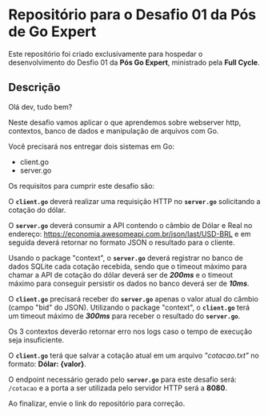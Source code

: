 # **Repositório para o Desafio 01 da Pós de Go Expert**

Este repositório foi criado exclusivamente para hospedar o desenvolvimento do Desfio 01 da **Pós Go Expert**, ministrado pela **Full Cycle**.

## Descrição


Olá dev, tudo bem?
 
Neste desafio vamos aplicar o que aprendemos sobre webserver http, contextos,
banco de dados e manipulação de arquivos com Go.
 
Você precisará nos entregar dois sistemas em Go:
- client.go
- server.go
 
Os requisitos para cumprir este desafio são:
 
O **`client.go`** deverá realizar uma requisição HTTP no **`server.go`** solicitando a cotação do dólar.
 
O **`server.go`** deverá consumir a API contendo o câmbio de Dólar e Real no endereço: https://economia.awesomeapi.com.br/json/last/USD-BRL e em seguida deverá retornar no formato JSON o resultado para o cliente.
 
Usando o package "context", o **`server.go`** deverá registrar no banco de dados SQLite cada cotação recebida, sendo que o timeout máximo para chamar a API de cotação do dólar deverá ser de ***200ms*** e o timeout máximo para conseguir persistir os dados no banco deverá ser de ***10ms***.
 
O **`client.go`** precisará receber do **`server.go`** apenas o valor atual do câmbio (campo "bid" do JSON). Utilizando o package "context", o **`client.go`** terá um timeout máximo de ***300ms*** para receber o resultado do **`server.go`**.
 
Os 3 contextos deverão retornar erro nos logs caso o tempo de execução seja insuficiente.
 
O **`client.go`** terá que salvar a cotação atual em um arquivo *"cotacao.txt"* no formato: **Dólar: {valor}**.
 
O endpoint necessário gerado pelo **`server.go`** para este desafio será: `/cotacao` e a porta a ser utilizada pelo servidor HTTP será a **8080**.
 
Ao finalizar, envie o link do repositório para correção.


